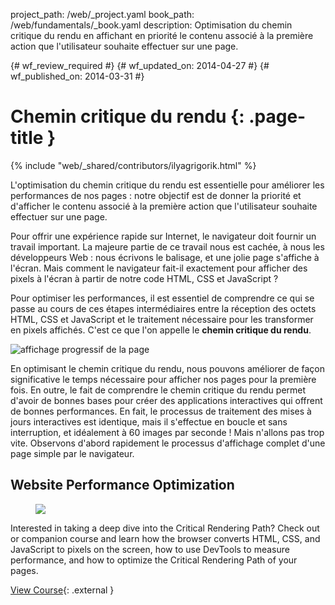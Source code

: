 project_path: /web/_project.yaml
book_path: /web/fundamentals/_book.yaml
description: Optimisation du chemin critique du rendu en affichant en priorité le contenu associé à la première action que l'utilisateur souhaite effectuer sur une page.

{# wf_review_required #}
{# wf_updated_on: 2014-04-27 #}
{# wf_published_on: 2014-03-31 #}

# Chemin critique du rendu {: .page-title }

{% include "web/_shared/contributors/ilyagrigorik.html" %}


L'optimisation du chemin critique du rendu est essentielle pour améliorer les performances de nos pages : notre objectif est de donner la priorité et d'afficher le contenu associé à la première action que l'utilisateur souhaite effectuer sur une page.

Pour offrir une expérience rapide sur Internet, le navigateur doit fournir un travail important. La majeure partie de ce travail nous est cachée, à nous les développeurs Web : nous écrivons le balisage, et une jolie page s'affiche à l'écran. Mais comment le navigateur fait-il exactement pour afficher des pixels à l'écran à partir de notre code HTML, CSS et JavaScript ?

Pour optimiser les performances, il est essentiel de comprendre ce qui se passe au cours de ces étapes intermédiaires entre la réception des octets HTML, CSS et JavaScript et le traitement nécessaire pour les transformer en pixels affichés. C'est ce que l'on appelle le **chemin critique du rendu**.

<img src="images/progressive-rendering.png" class="center" alt="affichage progressif de la page">

En optimisant le chemin critique du rendu, nous pouvons améliorer de façon significative le temps nécessaire pour afficher nos pages pour la première fois. En outre, le fait de comprendre le chemin critique du rendu permet d'avoir de bonnes bases pour créer des applications interactives qui offrent de bonnes performances. En fait, le processus de traitement des mises à jours interactives est identique, mais il s'effectue en boucle et sans interruption, et idéalement à 60 images par seconde ! Mais n'allons pas trop vite. Observons d'abord rapidement le processus d'affichage complet d'une page simple par le navigateur.


## Website Performance Optimization
<div class="attempt-right">
  <figure>
    <img src="images/crp-udacity.png">
  </figure>
</div>

Interested in taking a deep dive into the Critical Rendering Path? Check out or companion course and learn how the browser converts HTML, CSS, and JavaScript to pixels on the screen, how to use DevTools to measure performance, and how to optimize the Critical Rendering Path of your pages.

[View Course](https://udacity.com/ud884){: .external }




